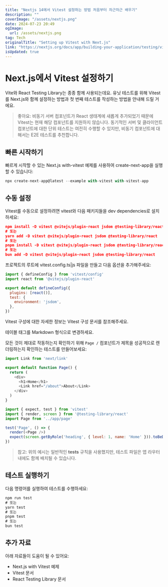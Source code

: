 ```yaml
---
title: "Nextjs 14에서 Vitest 설정하는 방법 처음부터 차근차근 배우기"
description: ""
coverImage: "/assets/nextjs.png"
date: 2024-07-23 20:49
ogImage: 
  url: /assets/nextjs.png
tag: Tech
originalTitle: "Setting up Vitest with Next.js"
link: "https://nextjs.org/docs/app/building-your-application/testing/vitest"
isUpdated: true
---
```





# Next.js에서 Vitest 설정하기

Vite와 React Testing Library는 종종 함께 사용되는데요. 유닛 테스트를 위해 Vitest를 Next.js와 함께 설정하는 방법과 첫 번째 테스트를 작성하는 방법을 안내해 드릴 거에요.

> 좋아요: 비동기 서버 컴포넌트가 React 생태계에 새롭게 추가되었기 때문에 Vitest는 현재 해당 컴포넌트를 지원하지 않습니다. 동기적인 서버 및 클라이언트 컴포넌트에 대한 단위 테스트는 여전히 수행할 수 있지만, 비동기 컴포넌트에 대해서는 E2E 테스트를 추천합니다.

## 빠른 시작하기

<div class="content-ad"></div>

빠르게 시작할 수 있는 Next.js with-vitest 예제를 사용하여 create-next-app을 실행할 수 있습니다:

```js
npx create-next-app@latest --example with-vitest with-vitest-app
```

## 수동 설정

Vitest를 수동으로 설정하려면 vitest와 다음 패키지들을 dev dependencies로 설치하세요:

<div class="content-ad"></div>

```json
npm install -D vitest @vitejs/plugin-react jsdom @testing-library/react
# 또는
yarn add -D vitest @vitejs/plugin-react jsdom @testing-library/react
# 또는
pnpm install -D vitest @vitejs/plugin-react jsdom @testing-library/react
# 또는
bun add -D vitest @vitejs/plugin-react jsdom @testing-library/react
```

프로젝트의 루트에 vitest.config.ts|js 파일을 만들고 다음 옵션을 추가해주세요:

```js
import { defineConfig } from 'vitest/config'
import react from '@vitejs/plugin-react'

export default defineConfig({
  plugins: [react()],
  test: {
    environment: 'jsdom',
  },
})
```

Vitest 구성에 대한 자세한 정보는 Vitest 구성 문서를 참조해주세요.

<div class="content-ad"></div>

테이블 태그를 Markdown 형식으로 변경하세요.

<div class="content-ad"></div>

모든 것이 제대로 작동하는지 확인하기 위해 `Page /` 컴포넌트가 제목을 성공적으로 렌더링하는지 확인하는 테스트를 만들어보세요:

```js
import Link from 'next/link'

export default function Page() {
  return (
    <div>
      <h1>Home</h1>
      <Link href="/about">About</Link>
    </div>
  )
}
```

```js
import { expect, test } from 'vitest'
import { render, screen } from '@testing-library/react'
import Page from '../app/page'

test('Page', () => {
  render(<Page />)
  expect(screen.getByRole('heading', { level: 1, name: 'Home' })).toBeDefined()
})
```

> 참고: 위의 예시는 일반적인 __tests__ 규칙을 사용했지만, 테스트 파일은 앱 라우터 내에도 함께 배치될 수 있습니다.

<div class="content-ad"></div>

## 테스트 실행하기

다음 명령어를 실행하여 테스트를 수행하세요:

```js
npm run test
# 또는
yarn test
# 또는
pnpm test
# 또는
bun test
```

## 추가 자료

<div class="content-ad"></div>

아래 자료들이 도움이 될 수 있어요:

- Next.js with Vitest 예제
- Vitest 문서
- React Testing Library 문서